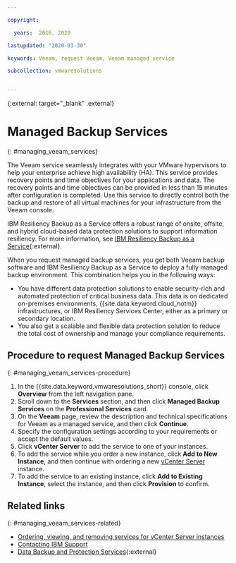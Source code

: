 ```yaml
---

copyright:

  years:  2016, 2020

lastupdated: "2020-03-30"

keywords: Veeam, request Veeam, Veeam managed service

subcollection: vmwaresolutions


---
```


{:external: target="_blank" .external}

# Managed Backup Services
{: #managing_veeam_services}

The Veeam service seamlessly integrates with your VMware hypervisors to help your enterprise achieve high availability (HA). This service provides recovery points and time objectives for your applications and data. The recovery points and time objectives can be provided in less than 15 minutes after configuration is completed. Use this service to directly control both the backup and restore of all virtual machines for your infrastructure from the Veeam console.

IBM Resiliency Backup as a Service offers a robust range of onsite, offsite, and hybrid cloud-based data protection solutions to support information resiliency. For more information, see [IBM Resiliency Backup as a Service](https://www.ibm.com/us-en/marketplace/managed-backup-services){:external}.

When you request managed backup services, you get both Veeam backup software and IBM Resiliency Backup as a Service to deploy a fully managed backup environment. This combination helps you in the following ways:
* You have different data protection solutions to enable security-rich and automated protection of critical business data. This data is on dedicated on-premises environments, {{site.data.keyword.cloud_notm}} infrastructures, or IBM Resiliency Services Center, either as a primary or secondary location.
* You also get a scalable and flexible data protection solution to reduce the total cost of ownership and manage your compliance requirements.

## Procedure to request Managed Backup Services
{: #managing_veeam_services-procedure}

1. In the {{site.data.keyword.vmwaresolutions_short}} console, click **Overview** from the left navigation pane.
2. Scroll down to the **Services** section, and then click **Managed Backup Services** on the **Professional Services** card.
3. On the **Veeam** page, review the description and technical specifications for Veeam as a managed service, and then click **Continue**.
4. Specify the configuration settings according to your requirements or accept the default values.
5. Click **vCenter Server** to add the service to one of your instances.
6. To add the service while you order a new instance, click **Add to New Instance**, and then continue with ordering a new [vCenter Server](/docs/vmwaresolutions?topic=vmwaresolutions-vc_orderinginstance) instance.
7. To add the service to an existing instance, click **Add to Existing Instance**, select the instance, and then click **Provision** to confirm.

## Related links
{: #managing_veeam_services-related}

* [Ordering, viewing, and removing services for vCenter Server instances](/docs/vmwaresolutions?topic=vmwaresolutions-vc_addingremovingservices)
* [Contacting IBM Support](/docs/vmwaresolutions?topic=vmwaresolutions-trbl_support)
* [Data Backup and Protection Services](https://www.ibm.com/services/business-continuity/backup-data-protection){:external}
